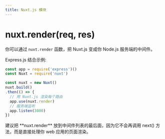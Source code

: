```yaml
---
title: Nuxt.js 模块
---
```


# nuxt.render(req, res)

你可以通过 `nuxt.render` 函数，把 Nuxt.js 变成你 Node.js 服务端的中间件。

Express.js 结合示例:
```js
const app = require('express')()
const Nuxt = require('nuxt')

const nuxt = new Nuxt()
nuxt.build()
.then(() => {
  // 用 Nuxt.js 渲染每个路由
  app.use(nuxt.render)
  // 服务端监听
  app.listen(3000)
})
```

<p class="Alert">建议把 **nuxt.render** 放到中间件列表的最后面，因为它不会再调用 next() 方法，而是直接处理你 web 应用的页面渲染。</p>
